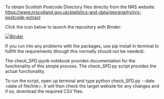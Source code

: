 #
To obtain Scottish Postcode Directory files directly from the NRS website: https://www.nrscotland.gov.uk/statistics-and-data/geography/nrs-postcode-extract



Click the icon below to launch the repository with Binder:


[![Binder](https://mybinder.org/badge_logo.svg)](https://mybinder.org/v2/gh/Gerald-Leung/SPD/HEAD)

If you run into any problems with the packages, use pip install <packagename> in terminal to fullfill the requirements (though this normally should not be needed).
  
The check_SPD.ipynb notebook provides documentation for the functionality of this simple process. The check_SPD.py script provides the actual functionality.
  
To run the script, open up terminal and type python check_SPD.py --date <date of file/link>. It will then check the target website for any changes and if so, download the required CSV files. 
